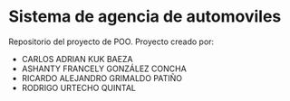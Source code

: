 # Sistema de agencia de automoviles
Repositorio del proyecto de POO.
Proyecto creado por:
- CARLOS ADRIAN KUK BAEZA
- ASHANTY FRANCELY GONZÁLEZ CONCHA
- RICARDO ALEJANDRO GRIMALDO PATIÑO
- RODRIGO URTECHO QUINTAL
